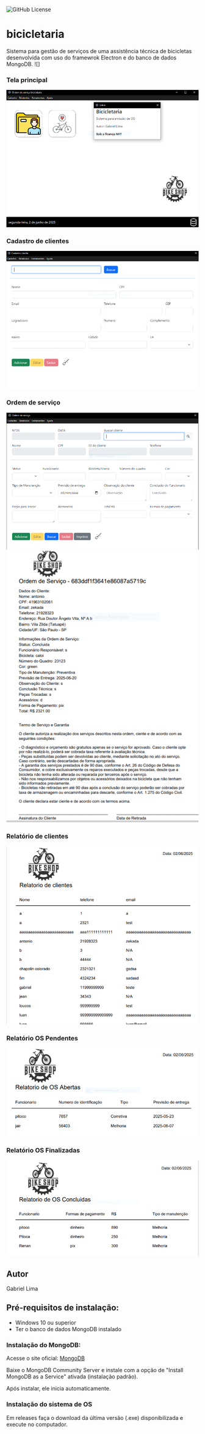 ![GitHub License](https://img.shields.io/github/license/gabrielxla/bicicletaria)

# bicicletaria
Sistema para gestão de serviços de uma assistência técnica de bicicletas desenvolvida com uso do framewrok Electron e do banco de dados MongoDB.
![]

### Tela principal
![](src/public/img/telaincial.PNG)
### Cadastro de clientes
![](src/public/img/cliente.PNG)
### Ordem de serviço
![](src/public/img/cadastroOS.PNG)
![](src/public/img/impressao.PNG)
### Relatório de clientes
![](src/public/img/relatorioCliente.PNG)
### Relatório OS Pendentes
![](src/public/img/OSabertas.PNG)
### Relatório OS Finalizadas
![](src/public/img/OSconcluidas.PNG)

## Autor
Gabriel Lima

## Pré-requisitos de instalação:
- Windows 10 ou superior
- Ter o banco de dados MongoDB instalado

### Instalação do MongoDB:
Acesse o site oficial:
[MongoDB](https://www.mongodb.com/try/download/community)

Baixe o MongoDB Community Server e instale com a opção de "Install MongoDB as a Service" ativada (instalação padrão).

Após instalar, ele inicia automaticamente.

### Instalação do sistema de OS
Em releases faça o download da última versão (.exe) disponibilizada e execute no computador.
